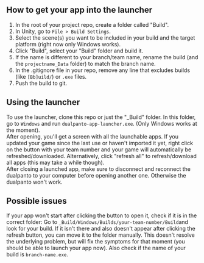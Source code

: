 ## How to get your app into the launcher

1. In the root of your project repo, create a folder called "Build".
2. In Unity, go to `File > Build Settings`.
3. Select the scene(s) you want to be included in your build and the target platform (right now only Windows works).
4. Click "Build", select your "Build" folder and build it.
5. If the name is different to your branch/team name, rename the build (and the `projectname_Data` folder) to match the branch name.
6. In the .gitignore file in your repo, remove any line that excludes builds (like `[Bb]uild/`) or `.exe` files.
7. Push the build to git.



## Using the launcher

To use the launcher, clone this repo or just the "_Build" folder. In this folder, go to `Windows` and run `dualpanto-app-launcher.exe`. (Only Windows works at the moment).  
After opening, you'll get a screen with all the launchable apps. If you updated your game since the last use or haven't imported it yet, right click on the button with your team number and your game will automatically be refreshed/downloaded. Alternatively, click "refresh all" to refresh/download all apps (this may take a while though).  
After closing a launched app, make sure to disconnect and reconnect the dualpanto to your computer before opening another one. Otherwise the dualpanto won't work.



## Possible issues
If your app won't start after clicking the button to open it, check if it is in the correct folder:
Go to `_Build/Windows/Builds/your-team-number/Build`and look for your build. If it isn't there and also doesn't appear after clicking the refresh button, you can move it to the folder manually. This doesn't resolve the underlying problem, but will fix the symptoms for that moment (you should be able to launch your app now). Also check if the name of your build is `branch-name.exe`.  
